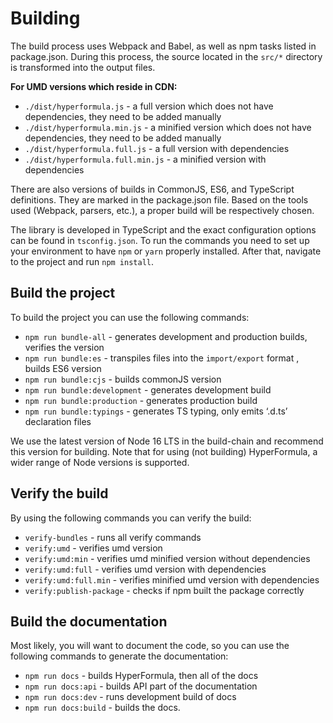 # Building

The build process uses Webpack and Babel, as well as npm tasks
listed in package.json. During this process, the source located in
the `src/*` directory is transformed into the output files.

**For UMD versions which reside in CDN:**

* `./dist/hyperformula.js` - a full version which does not have
dependencies, they need to be added manually
* `./dist/hyperformula.min.js` - a minified version which does not
have  dependencies, they need to be added manually
* `./dist/hyperformula.full.js` - a full version with dependencies
* `./dist/hyperformula.full.min.js` - a minified version with
dependencies

There are also versions of builds in CommonJS, ES6, and TypeScript
definitions. They are marked in the package.json file. Based on
the tools used (Webpack, parsers, etc.), a proper build will be
respectively chosen.

The library is developed in TypeScript and the exact configuration
options can be found in `tsconfig.json`. To run the commands you need
to set up your environment to have `npm` or `yarn` properly installed.
After that, navigate to the project and run `npm install`.

## Build the project

To build the project you can use the following commands:

* `npm run bundle-all`  - generates development and production
builds, verifies the version
* `npm run bundle:es` - transpiles files into the `import/export`
format , builds ES6 version
* `npm run bundle:cjs` - builds commonJS version
* `npm run bundle:development` - generates development build
* `npm run bundle:production` - generates production build
* `npm run bundle:typings` - generates TS typing, only emits
‘.d.ts’ declaration files

We use the latest version of Node 16 LTS in the build-chain and recommend this version for building. Note that for using (not building) HyperFormula, a wider range of Node versions is supported.

## Verify the build

By using the following commands you can verify the build:

* `verify-bundles` - runs all verify commands
* `verify:umd` - verifies umd version
* `verify:umd:min` - verifies umd minified version without
dependencies
* `verify:umd:full` - verifies umd version with dependencies
* `verify:umd:full.min` - verifies minified umd version with
dependencies
* `verify:publish-package` -  checks if npm built the package
correctly

## Build the documentation

Most likely, you will want to document the code, so you can use the
following commands to generate the documentation:

* `npm run docs` - builds HyperFormula, then all of the docs
* `npm run docs:api` - builds API part of the documentation
* `npm run docs:dev` - runs development build of docs
* `npm run docs:build` - builds the docs.
